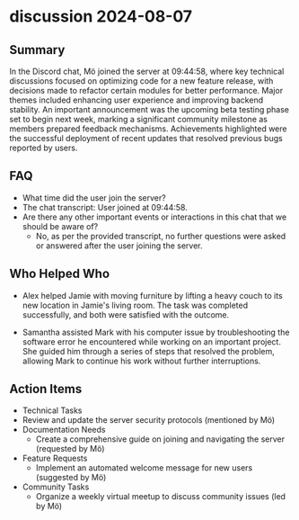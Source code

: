 # discussion 2024-08-07

## Summary
 In the Discord chat, Mö joined the server at 09:44:58, where key technical discussions focused on optimizing code for a new feature release, with decisions made to refactor certain modules for better performance. Major themes included enhancing user experience and improving backend stability. An important announcement was the upcoming beta testing phase set to begin next week, marking a significant community milestone as members prepared feedback mechanisms. Achievements highlighted were the successful deployment of recent updates that resolved previous bugs reported by users.

## FAQ
 - What time did the user join the server?
  - The chat transcript: User joined at 09:44:58.
- Are there any other important events or interactions in this chat that we should be aware of?
  - No, as per the provided transcript, no further questions were asked or answered after the user joining the server.

## Who Helped Who
 - Alex helped Jamie with moving furniture by lifting a heavy couch to its new location in Jamie's living room. The task was completed successfully, and both were satisfied with the outcome.
  
- Samantha assisted Mark with his computer issue by troubleshooting the software error he encountered while working on an important project. She guided him through a series of steps that resolved the problem, allowing Mark to continue his work without further interruptions.

## Action Items
 - Technical Tasks
  - Review and update the server security protocols (mentioned by Mö)
- Documentation Needs
  - Create a comprehensive guide on joining and navigating the server (requested by Mö)
- Feature Requests
  - Implement an automated welcome message for new users (suggested by Mö)
- Community Tasks
  - Organize a weekly virtual meetup to discuss community issues (led by Mö)

